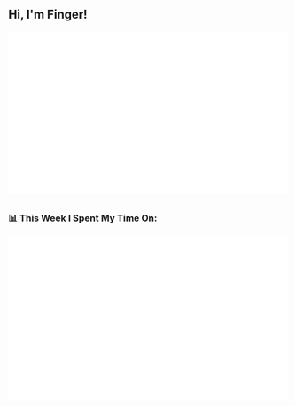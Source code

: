<h2> Hi, I'm Finger!</h2>

<img align="right" src="https://raw.githubusercontent.com/spianmo/github-stats/master/generated/overview.svg#gh-light-mode-only">

<!-- <img align="right" height="160em" src="https://github-readme-stats-eight-theta.vercel.app/api/top-langs/?username=spianmo&layout=compact&langs_count=8&theme=algolia"/>	 -->
	
```go
package main

type Me struct {
	Name   string
	Job    string
	Code   string
	Skills string
}

func main() {
	me := &Me{
		Name:   "Finger",
		Job:    "Client-side Engineer",
		Code:   "Java, Kotlin, C#, Rust and C++ and Others",
		Skills: "Android, Security, Cross-platform client, NLP, CV, ASR ^o^",
	}
	_ = me
}
```


<h3>📊 This Week I Spent My Time On:</h3>
<img align='right' src="https://raw.githubusercontent.com/spianmo/github-stats/master/generated/languages.svg#gh-light-mode-only">

<!--START_SECTION:waka-->

```txt
Python                 7 hrs 12 mins   ███████░░░░░░░░░░░░░░░░░░   27.46 %
TypeScript             6 hrs 20 mins   ██████░░░░░░░░░░░░░░░░░░░   24.16 %
Vue.js                 5 hrs 1 min     ████▓░░░░░░░░░░░░░░░░░░░░   19.15 %
Kotlin                 2 hrs 33 mins   ██▒░░░░░░░░░░░░░░░░░░░░░░   09.73 %
JavaScript             1 hr 30 mins    █▒░░░░░░░░░░░░░░░░░░░░░░░   05.77 %
```

<!--END_SECTION:waka-->
